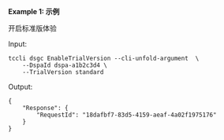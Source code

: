 **Example 1: 示例**

开启标准版体验

Input: 

```
tccli dsgc EnableTrialVersion --cli-unfold-argument  \
    --DspaId dspa-a1b2c3d4 \
    --TrialVersion standard
```

Output: 
```
{
    "Response": {
        "RequestId": "18dafbf7-83d5-4159-aeaf-4a02f1975176"
    }
}
```

